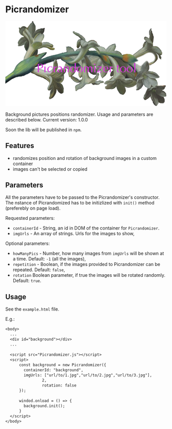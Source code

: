 # Picrandomizer

![give a star to the project](./etc/header.png)

Background pictures positions randomizer. Usage and parameters are described below.
Current version: 1.0.0

Soon the lib will be published in `npm`.

## Features

- randomizes position and rotation of background images in a custom container
- images can't be selected or copied

## Parameters

All the parameters have to be passed to the Picrandomizer's constructor. The nstance of Picrandomized has to be initizlized with `init()` method (preferebly on page load).

Requested parameters:

- `containerId` - String, an id in DOM of the container for `Picrandomizer`.
- `imgUrls` - An array of strings. Urls for the images to show,

Optional parameters:

- `howManyPics` - Number, how many images from `imgUrls` will be shown at a time. Default: `-1` (all the images),
- `repetition` - Boolean, if the images provided to Picrandomizer can be repeated. Default: `false`,
- `rotation` Boolean parameter, if true the images will be rotated randomly. Default: `true`.

## Usage

See the `example.html` file.

E.g.:

```
<body>
  ...
  <div id="background"></div>
  ...

  <script src="Picrandomizer.js"></script>
  <script>
      const background = new Picrandomizer({
        containerId: "background",
        imgUrls: ["url/to/1.jpg","url/to/2.jpg","url/to/3.jpg"],
				2,
				rotation: false
      });

      windod.onload = () => {
      	background.init();
      }
  </script>
</body>
```
